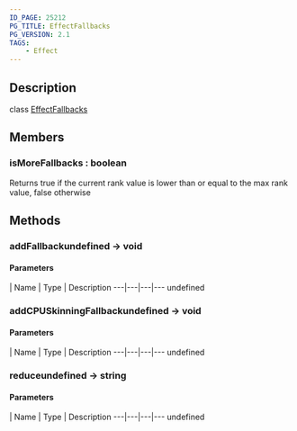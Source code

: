 ```yaml
---
ID_PAGE: 25212
PG_TITLE: EffectFallbacks
PG_VERSION: 2.1
TAGS:
    - Effect
---
```

## Description

class [EffectFallbacks](/classes/2.4/EffectFallbacks)



## Members

### isMoreFallbacks : boolean

Returns true if the current rank value is lower than or equal to the max rank value, false otherwise

## Methods

### addFallbackundefined &rarr; void



#### Parameters
 | Name | Type | Description
---|---|---|---
undefined
### addCPUSkinningFallbackundefined &rarr; void



#### Parameters
 | Name | Type | Description
---|---|---|---
undefined
### reduceundefined &rarr; string



#### Parameters
 | Name | Type | Description
---|---|---|---
undefined
